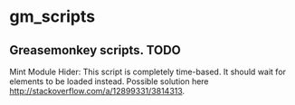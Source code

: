 # gm_scripts
Greasemonkey scripts.
TODO
--------------------
Mint Module Hider: This script is completely time-based. It should wait for elements to be loaded instead. Possible solution here http://stackoverflow.com/a/12899331/3814313.
